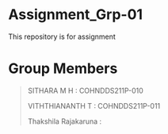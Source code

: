 # Assignment_Grp-01
This repository is for assignment

# Group Members
> SITHARA M H	: COHNDDS211P-010
> 
> VITHTHIANANTH T	: COHNDDS211P-011
> 
> Thakshila Rajakaruna	: 
